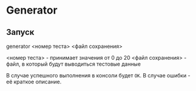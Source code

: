 # Generator

## Запуск

generator <номер теста> <файл сохранения>

<номер теста> - принимает значения от 0 до 20
<файл сохранения> - файл, в который будут выводиться тестовые данные

В случае успешного выполнения в консоли будет `OK`.
В случае ошибки - её краткое описание.
